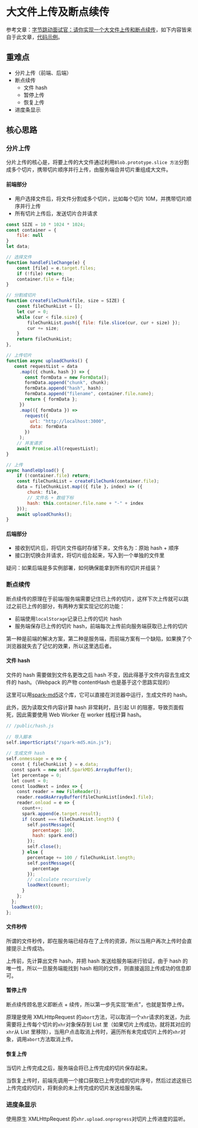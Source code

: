 # 大文件上传及断点续传

参考文章：[字节跳动面试官：请你实现一个大文件上传和断点续传](https://juejin.cn/post/6844904046436843527)，如下内容皆来自于此文章，[代码示例](https://github.com/yeyan1996/file-upload)。

## 重难点

- 分片上传（前端、后端）
- 断点续传
  - 文件 hash
  - 暂停上传
  - 恢复上传
- 进度条显示

## 核心思路

### 分片上传

分片上传的核心是，将要上传的大文件通过利用`Blob.prototype.slice 方法`分割成多个切片，携带切片顺序并行上传，由服务端合并切片重组成大文件。

#### 前端部分

- 用户选择文件后，将文件分割成多个切片，比如每个切片 10M，并携带切片顺序并行上传
- 所有切片上传后，发送切片合并请求

```js
const SIZE = 10 * 1024 * 1024;
const container = {
    file: null
}
let data;

// 选择文件
function handleFileChange(e) {
    const [file] = e.target.files;
    if (!file) return;
    container.file = file;
}

// 分割成切片
function createFileChunk(file, size = SIZE) {
    const fileChunkList = [];
    let cur = 0;
    while (cur < file.size) {
        fileChunkList.push({ file: file.slice(cur, cur + size) });
        cur += size;
    }
    return fileChunkList;
},

// 上传切片
function async uploadChunks() {
   const requestList = data
     .map(({ chunk，hash }) => {
       const formData = new FormData();
       formData.append("chunk", chunk);
       formData.append("hash", hash);
       formData.append("filename", container.file.name);
       return { formData };
     })
     .map(({ formData }) =>
       request({
         url: "http://localhost:3000",
         data: formData
       })
     );
    // 并发请求
    await Promise.all(requestList);
}

// 上传
async handleUpload() {
    if (!container.file) return;
    const fileChunkList = createFileChunk(container.file);
    data = fileChunkList.map(({ file }，index) => ({
        chunk: file,
        // 文件名 + 数组下标
        hash: this.container.file.name + "-" + index
    }));
    await uploadChunks();
}
```

#### 后端部分

- 接收到切片后，将切片文件临时存储下来，文件名为：原始 hash + 顺序
- 接口到切换合并请求，将切片组合起来，写入到一个单独的文件里

疑问：如果后端是多实例部署，如何确保能拿到所有的切片并组装？

### 断点续传

断点续传的原理在于前端/服务端需要记住已上传的切片，这样下次上传就可以跳过之前已上传的部分，有两种方案实现记忆的功能：

- 前端使用`localStorage`记录已上传的切片 hash
- 服务端保存已上传的切片 hash，前端每次上传前向服务端获取已上传的切片

第一种是前端的解决方案，第二种是服务端，而前端方案有一个缺陷，如果换了个浏览器就失去了记忆的效果，所以这里选后者。

#### 文件 hash

文件的 hash 需要做到文件名更改之后 hash 不变，因此得基于文件内容去生成文件的 hash。（Webpack 的产物 contentHash 也是基于这个思路实现的）

这里可以用[spark-md5](https://github.com/satazor/js-spark-md5)这个库，它可以直接在浏览器中运行，生成文件的 hash。

此外，因为读取文件内容计算 hash 非常耗时，且引起 UI 的阻塞，导致页面假死，因此需要使用 Web Worker 在 worker 线程计算 hash。

```js
// /public/hash.js
​
// 导入脚本
self.importScripts("/spark-md5.min.js");
​
// 生成文件 hash
self.onmessage = e => {
  const { fileChunkList } = e.data;
  const spark = new self.SparkMD5.ArrayBuffer();
  let percentage = 0;
  let count = 0;
  const loadNext = index => {
    const reader = new FileReader();
    reader.readAsArrayBuffer(fileChunkList[index].file);
    reader.onload = e => {
      count++;
      spark.append(e.target.result);
      if (count === fileChunkList.length) {
        self.postMessage({
          percentage: 100,
          hash: spark.end()
        });
        self.close();
      } else {
        percentage += 100 / fileChunkList.length;
        self.postMessage({
          percentage
        });
        // calculate recursively
        loadNext(count);
      }
    };
  };
  loadNext(0);
};
```

#### 文件秒传

所谓的文件秒传，即在服务端已经存在了上传的资源，所以当用户再次上传时会直接提示上传成功。

上传前，先计算出文件 hash，并把 hash 发送给服务端进行验证，由于 hash 的唯一性，所以一旦服务端能找到 hash 相同的文件，则直接返回上传成功的信息即可。

#### 暂停上传

断点续传顾名思义即断点 + 续传，所以第一步先实现“断点”，也就是暂停上传。

原理是使用 XMLHttpRequest 的`abort`方法，可以取消一个`xhr`请求的发送，为此需要将上传每个切片的`xhr`对象保存到 List 里（如果切片上传成功，就将其对应的`xhr`从 List 里移除），当用户点击取消上传时，遍历所有未完成切片上传的`xhr`对象，调用`abort`方法取消上传。

#### 恢复上传

当切片上传完成之后，服务端会将已上传完成的切片保存起来。

当恢复上传时，前端先调用一个接口获取已上传完成的切片序号，然后过滤这些已上传完成的切片，将剩余的未上传完成的切片发送给服务端。

### 进度条显示

使用原生 XMLHttpRequest 的`xhr.upload.onprogress`对切片上传进度的监听。
